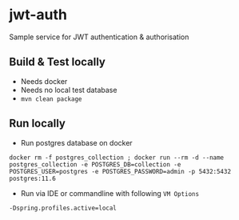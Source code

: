 # jwt-auth

Sample service for JWT authentication & authorisation

## Build & Test locally
* Needs docker
* Needs no local test database
* `mvn clean package`

## Run locally
* Run postgres database on docker 
```
docker rm -f postgres_collection ; docker run --rm -d --name postgres_collection -e POSTGRES_DB=collection -e POSTGRES_USER=postgres -e POSTGRES_PASSWORD=admin -p 5432:5432 postgres:11.6
```
* Run via IDE or commandline with following `VM Options`
```
-Dspring.profiles.active=local
```
